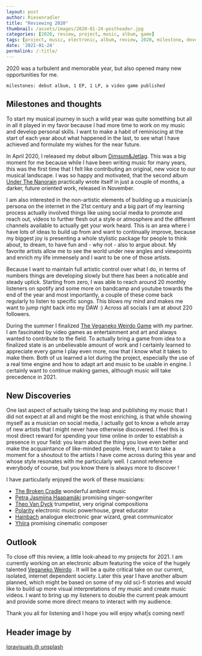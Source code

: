 ```yaml
---
layout: post
author: Riesenradler
title: "Reviewing 2020"
thumbnail: /assets/images/2020-01-24-postheader.jpg
categories: [2020, review, project, music, album, game]
tags: [project, music, electronic, album, review, 2020, milestone, development]
date: '2021-01-24'
permalink: /:title/
---
```


2020 was a turbulent and memorable year, but also opened many new opportunities for me.

    milestones: debut album, 1 EP, 1 LP, a video game published

<!--more-->
<!-- put this at the end of what we wish to have as an excerpt -->

## Milestones and thoughts

To start my musical journey in such a wild year was quite something but all in all it played in my favor because I had more time to work on my music and develop personal skills.
I want to make a habit of reminiscing at the start of each year about what happened in the last, to see what I have achieved and formulate my wishes for the near future.

In April 2020, I released my debut album [Dimsum&Jetlag](https://riesenradler.bandcamp.com/album/dimsum-jetlag). This was a big moment for me because while I have been writing music for many years, this was the first time that I felt like
contributing an original, new voice to our musical landscape. I was so happy and motivated, that the second album [Under The Nanorain](https://riesenradler.bandcamp.com/album/https://riesenradler.bandcamp.com/album/under-the-nanorain) practically wrote itself in just a couple of
months, a darker, future oriented work, released in November.

I am also interested in the non-artistic elements of building up a musician|s persona on the internet in the 21st century and a big part of my learning process actually involved things like
using social media to promote and reach out, videos to further flesh out a style or atmosphere and the different channels available to actually get your work heard. This is an area where I have
lots of ideas to build up from and want to continually improve, because my biggest joy is presenting a whole stylistic package for people to think about, to dream, to have fun and - why not -
also to argue about. My favorite artists allow me to see the world under new angles and viewpoints and enrich my life immensely and I want to be one of those artists.

Because I want to maintain full artistic control over what I do, in terms of numbers things are developing slowly but there has been a noticable and steady uptick. Starting from zero, I was able
to reach around 20 monthly listeners on spotify and some more on bandcamp and youtube towards the end of the year and most importantly, a couple of these come back regularly to listen to specific
songs. This blows my mind and makes me want to jump right back into my DAW :)
Across all socials I am at about 220 followers.

During the summer I finalized [The Veganeko Weirdo Game](https://riesenradler.itch.io/veganeko-weirdo) with my partner. I am fascinated by video games as entertainment and art and always wanted to contribute to the field. To actually bring a game from
idea to a finalized state is an unbelievable amount of work and I certainly learned to appreciate every game I play even more, now that I know what it takes to make them. Both of us learned a lot
during the project, especially the use of a real time engine and how to adapt art and music to be usable in engine. I certainly want to continue making games, although music will take precedence
in 2021.



## New Discoveries

One last aspect of actually taking the leap and publishing my music that I did not expect at all and might be the most enriching, is that while showing myself as a musician on social media, I actually
got to know a whole array of new artists that I might never have otherwise discovered. I feel this is most direct reward for spending your time online in order to establish a presence in your field:
you learn about the thing you love even better and make the acquaintance of like-minded people. Here, I want to take a moment for a shoutout to the artists I have come across during this year and whose
style resonates with me particularly well. I cannot reference everybody of course, but you know there is always more to discover !

I have particularly enjoyed the work of these musicians:
- [The Broken Cradle](https://thebrokencradle.bandcamp.com/album/gilead) wonderful ambient music
- [Petra Jasmiina Haapamäki](https://www.youtube.com/channel/UCq8Hul6HG7Y93mFlyBwRACQ) promising singer-songwriter
- [Theo Van Dyck](https://www.youtube.com/channel/UCt6b6y77KHQBpjL748St8Uw) trumpetist, very original compositions
- [Polarity](https://www.youtube.com/user/polaritydnb) electronic music powerhouse, great educator
- [Hainbach](https://www.youtube.com/channel/UCeovElJP0n0i8ADaPsRSd8g) analogue electronic gear wizard, great communicator
- [Yhiira](https://www.youtube.com/channel/UCztAeIf3W6bMeSHEAqJl_eg) promising cinematic composer



## Outlook

To close off this review, a little look-ahead to my projects for 2021. I am currently working on an electronic album featuring the voice of the hugely talented <a href="https://www.instagram.com/veganekoweirdo/">Veganeko Weirdo</a> . It will be a quite
critical take on our current, isolated, internet dependent society. Later this year I have another album planned, which might be based on some of my old sci-fi stories and would like to build up more
visual interpretations of my music and create music videos.
I want to bring up my listeners to double the current peak amount and provide some more direct means to interact with my audience.

Thank you all for listening and I hope you will enjoy what|s coming next!




## Header image by

[loravisuals @ unsplash](https://unsplash.com/@loravisuals)


